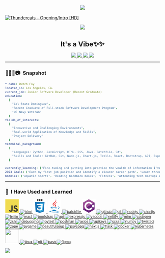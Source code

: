 <p align="center">
  <img src="https://capsule-render.vercel.app/api?text=Hows it Going &animation=fadeIn&type=waving&color=gradient&height=100"/>
</p>

<a href="/gif/thundercats-openingintro-hd-oxzDLt" title="Thundercats - Opening/Intro [HD]"><img src="https://i.makeagif.com/media/3-10-2016/oxzDLt.gif" alt="Thundercats - Opening/Intro [HD]"></a><div style="font-size:11px;"> <a href="/" title="make a gif"></a> 

<p align="center">
  <img src="https://capsule-render.vercel.app/api?type=waving&color=gradient&text=&height=100&section=header"/>
</p>

<h1 align="center">
  It's a Vibe✨✨
</h1>

<p align="center">
<a href="https://app.netlify.com/teams/jdutchfoy/overview">
  <img height="50" src="https://user-images.githubusercontent.com/46517096/166972883-f5f1d88c-0246-4374-88ac-ded0f2cf0699.png"/>
</a>
<a href="https://www.linkedin.com/in/dutchfoy/">
  <img height="50" src="https://user-images.githubusercontent.com/46517096/166973395-19676cd8-f8ec-4abf-83ff-da8243505b82.png"/>
</a>
<a href="https://medium.com/@d3v0bsidian">
  <img height="50" src="https://user-images.githubusercontent.com/46517096/166973962-d05d145a-b6a0-4643-bd3d-5ac845679367.png"/>
</a>
<a href="https://twitter.com/">
  <img height="50" src="https://user-images.githubusercontent.com/46517096/166974271-91dfa250-d70b-4cb9-8707-f1bda1b708c3.png"/>
</a>
</p>

---

<h2> 👨🏻‍💻📷 &nbsp;Snapshot</h2>


```yaml
* name: Dutch Foy
located_in: Los Angeles, CA.
current_job: Junior Software Developer (Recent Graduate)
education:
  [
    "Cal State Dominguez",
    "Recent Graduate of Full-stack Software Development Program",
    "US Navy Veteran"
  ]
fields_of_interests:
  [
    "Innovative and Challenging Environments",
    "Real-world Application of Knowledge and Skills",
    "Project Delivery"
  ]
technical_background:
  [
    "Languages: Python, JavaScript, HTML, CSS, Java, Batchfile, C#",
    "Skills and Tools: GitHub, Git, Node.js, Chart.js, Trello, React, Bootstrap, API, Express.js, Visual Studio Code, Netlify, Miro, Codepen, ZSH, Debugging, Pytest, Postman, Axios, API Keys, SCSS, NumPy, Twisted, Zope, Pygame, Beautiful Soup, Psycopg, Next.js, Flask"
  ]
  
currently_learning: ["Fine-tuning and putting into practice the wealth of information I've assimilated in the past 8 months of intensive learning."]
2023 Goals: ["Earn my first job position and identify a clearer career path", "Learn three new technologies", "Keep creating personal projects"]
hobbies: ["Aquatic sports", "Reading hardback books", "Fitness", "Attending tech meetups and conferences to stay updated with industry trends"] *
```
  
---  
  
<h2> 🚀 &nbsp;I Have Used and Learned</h2>


<p align="left">
<a href="[Link to JavaScript Documentation]">
  <img src="https://raw.githubusercontent.com/devicons/devicon/master/icons/javascript/javascript-original.svg" alt="javascript" width="45" height="45" />
</a>

<a href="[Link to HTML Documentation]">
  <img src="https://cdn.jsdelivr.net/gh/devicons/devicon/icons/html5/html5-original.svg" alt="html" width="45" height="45" />
</a>

<a href="[Link to CSS Documentation]">
  <img src="https://raw.githubusercontent.com/devicons/devicon/master/icons/css3/css3-original-wordmark.svg" alt="css3" width="45" height="45" />
</a>

<a href="[Link to Java Documentation]">
  <img src="https://raw.githubusercontent.com/devicons/devicon/master/icons/java/java-original.svg" alt="java" width="45" height="45" />
</a>

<a href="[Link to Batchfile Documentation]">
  <img src="[Batchfile Icon URL]" alt="batchfile" width="45" height="45" />
</a>

<a href="[Link to C# Documentation]">
  <img src="https://raw.githubusercontent.com/devicons/devicon/master/icons/csharp/csharp-original.svg" alt="csharp" width="45" height="45" />
</a>

<a href="[Link to GitHub Documentation]">
  <img src="[GitHub Icon URL]" alt="github" width="45" height="45" />
</a>

<a href="[Link to Git Documentation]">
  <img src="[Git Icon URL]" alt="git" width="45" height="45" />
</a>

<a href="[Link to Node.js Documentation]">
  <img src="[Node.js Icon URL]" alt="nodejs" width="45" height="45" />
</a>

<a href="[Link to Chart.js Documentation]">
  <img src="[Chart.js Icon URL]" alt="chartjs" width="45" height="45" />
</a>

<a href="[Link to Trello Website]">
  <img src="[Trello Icon URL]" alt="trello" width="45" height="45" />
</a>

<a href="[Link to React Documentation]">
  <img src="[React Icon URL]" alt="react" width="45" height="45" />
</a>

<a href="[Link to Bootstrap Documentation]">
  <img src="[Bootstrap Icon URL]" alt="bootstrap" width="45" height="45" />
</a>

<a href="[Link to API Documentation]">
  <img src="[API Icon URL]" alt="api" width="45" height="45" />
</a>

<a href="[Link to Express.js Documentation]">
  <img src="[Express.js Icon URL]" alt="expressjs" width="45" height="45" />
</a>

<a href="[Link to Visual Studio Code Website]">
  <img src="[Visual Studio Code Icon URL]" alt="vscode" width="45" height="45" />
</a>

<a href="[Link to Netlify Website]">
  <img src="[Netlify Icon URL]" alt="netlify" width="45" height="45" />
</a>

<a href="[Link to Miro Website]">
  <img src="[Miro Icon URL]" alt="miro" width="45" height="45" />
</a>

<a href="[Link to Codepen Website]">
  <img src="[Codepen Icon URL]" alt="codepen" width="45" height="45" />
</a>

<a href="[Link to ZSH Documentation]">
  <img src="[ZSH Icon URL]" alt="zsh" width="45" height="45" />
</a>

<a href="[Link to Debugging Resources]">
  <img src="[Debugging Icon URL]" alt="debugging" width="45" height="45" />
</a>

<a href="[Link to Pytest Documentation]">
  <img src="[Pytest Icon URL]" alt="pytest" width="45" height="45" />
</a>

<a href="[Link to Postman Website]">
  <img src="[Postman Icon URL]" alt="postman" width="45" height="45" />
</a>

<a href="[Link to Axios Documentation]">
  <img src="[Axios Icon URL]" alt="axios" width="45" height="45" />
</a>

<a href="[Link to API Keys Documentation]">
  <img src="[API Keys Icon URL]" alt="apikeys" width="45" height="45" />
</a>

<a href="[Link to SCSS Documentation]">
  <img src="[SCSS Icon URL]" alt="scss" width="45" height="45" />
</a>

<a href="[Link to NumPy Documentation]">
  <img src="[NumPy Icon URL]" alt="numpy" width="45" height="45" />
</a>

<a href="[Link to Twisted Documentation]">
  <img src="[Twisted Icon URL]" alt="twisted" width="45" height="45" />
</a>

<a href="[Link to Zope Documentation]">
  <img src="[Zope Icon URL]" alt="zope" width="45" height="45" />
</a>

<a href="[Link to Pygame Documentation]">
  <img src="[Pygame Icon URL]" alt="pygame" width="45" height="45" />
</a>

<a href="[Link to Beautiful Soup Documentation]">
  <img src="[Beautiful Soup Icon URL]" alt="beautifulsoup" width="45" height="45" />
</a>

<a href="[Link to Psycopg Documentation]">
  <img src="[Psycopg Icon URL]" alt="psycopg" width="45" height="45" />
</a>

<a href="[Link to Next.js Documentation]">
  <img src="[Next.js Icon URL]" alt="nextjs" width="45" height="45" />
</a>

<a href="[Link to Flask Documentation]">
  <img src="[Flask Icon URL]" alt="flask" width="45" height="45" />
</a>

<a href="[Link to Docker Documentation]">
  <img src="https://cdn.jsdelivr.net/gh/devicons/devicon/icons/docker/docker-original.svg" alt="docker" width="45" height="45" />
</a>

<a href="[Link to Kubernetes Documentation]">
  <img src="https://cdn.jsdelivr.net/gh/devicons/devicon/icons/kubernetes/kubernetes-plain.svg" alt="kubernetes" width="45" height="45" />
</a>

<a href="[Link to Amazon Web Services Documentation]">
  <img src="https://cdn.jsdelivr.net/gh/devicons/devicon/icons/amazonwebservices/amazonwebservices-plain-wordmark.svg" width="45" height="45" />
</a>

<a href="[Link to Linux Documentation]">
  <img src="https://cdn.jsdelivr.net/gh/devicons/devicon/icons/linux/linux-original.svg" alt="linux" width="45" height="45" />
</a>

<a href="[Link to Git Documentation]">
  <img src="https://cdn.jsdelivr.net/gh/devicons/devicon/icons/git/git-original.svg" alt="git" width="45" height="45" />
</a>

<a href="[Link to Bash Documentation]">
  <img src="https://cdn.jsdelivr.net/gh/devicons/devicon/icons/bash/bash-original.svg" alt="bash" width="45" height="45" />
</a>

<a href="[Link to Figma Website]">
  <img src="[Figma Icon URL]" alt="figma" width="45" height="45" />
</a>

</p>

<p align="left">
  <img src="https://capsule-render.vercel.app/api?type=waving&color=gradient&height=100&section=footer"/>
</p>

